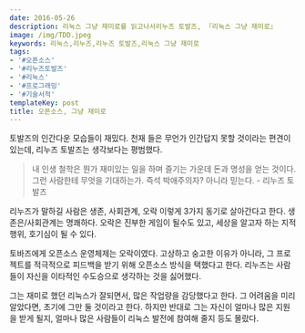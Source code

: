 ```yaml
---
date: 2016-05-26
description: 리눅스 그냥 재미로를 읽고나서리누즈 토발즈, 『리눅스 그냥 재미로』
image: /img/TDD.jpeg
keywords: 리눅스,리누즈,리누즈 토발즈,리눅스 그냥 재미로
tags:
- '#오픈소스'
- '#리누즈토발즈'
- '#리눅스'
- '#프로그래밍'
- '#기술서적'
templateKey: post
title: 오픈소스, 그냥 재미로
---
```


토발즈의 인간다운 모습들이 재밌다. 천재 들은 무언가 인간답지 못할 것이라는 편견이 있는데, 리누즈 토발즈는 생각보다는 평범했다. 

> 내 인생 철학은 뭔가 재미있는 일을 하며 즐기는 가운데 돈과 명성을 얻는 것이다. 그런 사람한테 무엇을 기대하는가. 즉석 박애주의자? 아니라 믿는다.  - 리누즈 토발즈

리누즈가 말하길 사람은  생존, 사회관계, 오락 이렇게 3가지 동기로 살아간다고 한다. 생존은/사회관계는 명쾌하다. 오락은 진부한 게임이 될수도 있고, 세상을 알고자 하는 지적 행위, 호기심이 될 수 있다.

토바즈에게 오픈소스 운영체제는 오락이였다. 고상하고 숭고한 이유가 아니라, 그 프로젝트를 적극적으로 피드백을 받기 위해 오픈소스 방식을 택했다고 한다. 리누즈는 사람들이 자신을 이타적인 수도승으로 생각하는 것을 싫어했다.

그는 재미로 했던 리눅스가 잘되면서, 많은 작업량을 감당했다고 한다. 그 어려움을 미리 알았다면,  초기에 그만 둘 것이라고 한다. 하지만 반대로 그는 자신이 얼마나 많은 지원을 받게 될지, 얼마나 많은 사람들이 리눅스 발전에 참여해 줄지 등도 몰랐다.